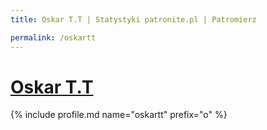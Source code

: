 ```yaml
---
title: Oskar T.T | Statystyki patronite.pl | Patromierz

permalink: /oskartt
---
```


# [Oskar T.T](https://patronite.pl/oskartt)

{% include profile.md name="oskartt" prefix="o" %}
